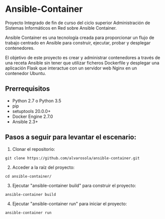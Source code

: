 # Ansible-Container
Proyecto Integrado de fin de curso del ciclo superior Administración de Sistemas Informáticos en Red sobre Ansible Container. 

Ansible Container es una tecnología creada para proporcionar un flujo de trabajo centrado en Ansible para construir, ejecutar, probar y desplegar contenedores. 

El objetivo de este proyecto es crear y administrar contenedores a través de una receta Ansible sin tener que utilizar ficheros Dockerfile y desplegar una aplicación Flask que interactue con un servidor web Nginx en un contenedor Ubuntu.

## Prerrequisitos
* Python 2.7 o Python 3.5
* pip
* setuptools 20.0.0+
* Docker Engine 2.7.0
* Ansible 2.3+

## Pasos a seguir para levantar el escenario:
1. Clonar el repositorio:
```
git clone https://github.com/alvarosola/ansible-container.git
```
2. Acceder a la raíz del proyecto:
```
cd ansible-container/
```
3. Ejecutar "ansible-container build" para construir el proyecto:
```
ansible-container build
```
4. Ejecutar "ansible-container run" para iniciar el proyecto:
```
ansible-container run
```

